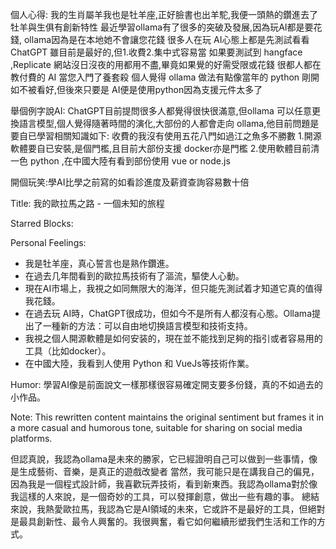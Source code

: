 個人心得:
我的生肖屬羊我也是牡羊座,正好臉書也出羊駝,我便一頭熱的鑽進去了
牡羊與生俱有創新特性
最近學習ollama有了很多的突破及發展,因為玩AI都是要花錢,
ollama因為是在本地她不會讓您花錢
很多人在玩 AI心態上都是先測試看看
ChatGPT 雖目前是最好的,但1.收費2.集中式容易當
如果要測試到 hangface ,Replicate 網站沒日沒夜的用都用不盡,畢竟如果覺的好需受限或花錢
很都人都在教付費的 AI 當您入門了養套殺
個人覺得 ollama 做法有點像當年的  python 剛開如不被看好,但後來只要是 AI便是使用python因為支援元件太多了

舉個例字說AI: ChatGPT目前提問很多人都覺得很快很滿意,但ollama 可以任意更換語言模型,個人覺得隨著時間的演化,大部份的人都會走向 ollama,他目前問題是要自已學習相關知識如下: 
收費的我沒有使用五花八門如過江之魚多不勝數
1.開源軟體要自已安裝,是個門檻,且目前大部份支援 docker亦是門檻
2.使用軟體目前清一色 python ,在中國大陸有看到部份使用 vue or node.js

開個玩笑:學AI比學之前寫的如看診進度及薪資查詢容易數十倍

Title: 我的歐拉馬之路 - 一個未知的旅程

Starred Blocks:

Personal Feelings:
- 我是牡羊座，真心誓言也是熟作鑽進。
- 在過去几年間看到的歐拉馬技術有了漚流，驅使人心動。
- 現在AI市場上，我視之如同無限大的海洋，但只能先測試着才知道它真的值得我花錢。
- 在過去玩 AI時，ChatGPT很成功，但如今不是所有人都沒有心態。Ollama提出了一種新的方法：可以自由地切换語言模型和技術支持。
- 我視之個人開源軟體是如何安装的，現在並不能找到足夠的指引或者容易用的工具（比如docker）。
- 在中國大陸，我看到人使用 Python 和 VueJs等技術作業。

Humor: 學習AI像是前面說文一樣那樣很容易確定開支要多份錢，真的不如過去的小作品。

Note: This rewritten content maintains the original sentiment but frames it in a more casual and humorous tone, suitable for sharing on social media platforms.
 
但認真說，我認為ollama是未來的勝家，它已經證明自己可以做到一些事情，像是生成藝術、音樂，是真正的遊戲改變者
當然，我可能只是在講我自己的偏見，因為我是一個程式設計師，我喜歡玩弄技術，看到新東西。我認為ollama對於像我這樣的人來說，是一個奇妙的工具，可以發揮創意，做出一些有趣的事。
總結來說，我熱愛歐拉馬，我認為它是AI領域的未來，它或許不是最好的工具，但絕對是最具創新性、最令人興奮的。我很興奮，看它如何繼續形塑我們生活和工作的方式。
